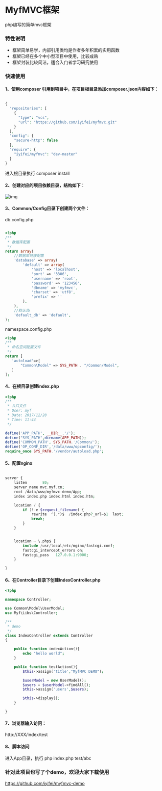 # MyfMVC框架

php编写的简单mvc框架

### 特性说明

- 框架简单易学，内部引用类均是作者多年积累的实用函数
- 框架已经在多个中小型项目中使用，比较成熟
- 框架封装比较简洁，适合入门者学习研究使用

### 快速使用

#### 1、使用composer 引用到项目中，在项目根目录添加composer.json内容如下：

```php

{
  "repositories": [
    {
      "type": "vcs",
      "url": "https://github.com/iyifei/myfmvc.git"
    }
  ],
  "config": {
    "secure-http": false
  },
  "require": {
    "iyifei/myfmvc": "dev-master"
  }
}

```
进入根目录执行 composer install
 

#### 2、创建对应的项目依赖目录，结构如下：

![img](http://chuantu.biz/t6/189/1514453112x-1566638271.png)

#### 3、Common/Config目录下创建两个文件：
db.config.php
```php

<?php
/**
 * 数据库配置
 */
return array(
    //数据库链接配置
    'database' => array(
        'default' => array(
            'host' => 'localhost',
            'port' => '3306',
            'username' => 'root',
            'password' => '123456',
            'dbname' => 'myfmvc',
            'charset' => 'utf8',
            'prefix' => ''
        ),
    ),
    //默认db
    'default_db' => 'default',
);

```
namespace.config.php

```php
<?php
/**
 * 命名空间配置文件
 */
return [
   'autoload'=>[
       "Common\Model" => SYS_PATH . "/Common/Model",
   ]
];

```
#### 4、在根目录创建index.php

```php
<?php
/**
 * 入口文件
 * User: myf
 * Date: 2017/12/28
 * Time: 11:44
 */

define('APP_PATH', __DIR__.'/');
define("SYS_PATH",dirname(APP_PATH));
define('COMMON_PATH', SYS_PATH.'/Common/');
define('OP_CONF_DIR','/data/www/opconfig/');
require_once SYS_PATH.'/vendor/autoload.php';

```
#### 5、配置nginx

```php

server {
    listen       80;
    server_name mvc.myf.cn;
    root /data/www/myfmvc-demo/App;
    index index.php index.html index.htm;

    location / {
        if (!-e $request_filename) {
            rewrite  ^(.*)$  /index.php?_url=$1  last;
            break;
        }
    }


    location ~ \.php$ {
        include /usr/local/etc/nginx/fastcgi.conf;
        fastcgi_intercept_errors on;
        fastcgi_pass   127.0.0.1:9000;
    }

}

```

#### 6、在Controller目录下创建IndexController.php

```php
<?php

namespace Controller;

use Common\Model\UserModel;
use Myf\Libs\Controller;

/**
 * demo
 */
class IndexController extends Controller
{

    public function indexAction(){
        echo "hello world";
    }

    public function testAction(){
        $this->assign('title',"MyfMVC DEMO");

        $userModel = new UserModel();
        $users = $userModel->findAll();
        $this->assign('users',$users);

        $this->display();
    }

}

```

#### 7、浏览器输入访问：
http://XXX/index/test

#### 8、脚本访问
进入App目录，执行
php index.php test/abc


### 针对此项目也写了个demo，欢迎大家下载使用
https://github.com/iyifei/myfmvc-demo